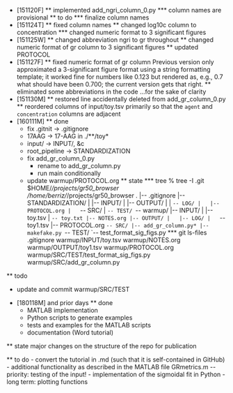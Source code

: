 * [151120F]
** implemented add_ngri_column_0.py
*** column names are provisional
** to do
*** finalize column names
* [151124T]
** fixed column names
** changed log10c column to concentration
*** changed numeric format to 3 significant figures
* [151125W]
** changed abbreviation ngri to gr throughout
** changed numeric format of gr column to 3 significant figures
** updated PROTOCOL
* [151127F]
** fixed numeric format of gr column
   Previous version only approximated a 3-significant figure format
   using a string formatting template; it worked fine for numbers like
   0.123 but rendered as, e.g., 0.7 what should have been 0.700; the
   current version gets that right.
** eliminated some abbreviations in the code
   ...for the sake of clarity
* [151130M]
** restored line accidentally deleted from add_gr_column_0.py
** reordered columns of input/toy.tsv
   primarily so that the `agent` and `concentration` columns are
   adjacent
* [160111M]
** done
   - fix .gitnit -> .gitignore
   - 17AAG -> 17-AAG in ./**/toy*
   - input/ -> INPUT/, &c
   - root_pipeline -> STANDARDIZATION
   - fix add_gr_column_0.py
     - rename to add_gr_column.py
     - run main conditionally
   - update warmup/PROTOCOL.org
** state
*** tree
    % tree -I .git $HOME/_/projects/gr50_browser
    /home/berriz/_/projects/gr50_browser
    .
    |-- .gitignore
    |-- STANDARDIZATION/
    |   |-- INPUT/
    |   |-- OUTPUT/
    |   |   `-- LOG/
    |   |-- PROTOCOL.org
    |   `-- SRC/
    |       `-- TEST/
    `-- warmup/
        |-- INPUT/
        |   |-- toy.tsv
        |   `-- toy.txt
        |-- NOTES.org
        |-- OUTPUT/
        |   |-- LOG/
        |   `-- toy1.tsv
        |-- PROTOCOL.org
        `-- SRC/
            |-- add_gr_column.py*
            |-- makefake.py
            `-- TEST/
                `-- test_format_sig_figs.py
*** git ls-files
    .gitignore
    warmup/INPUT/toy.tsv
    warmup/NOTES.org
    warmup/OUTPUT/toy1.tsv
    warmup/PROTOCOL.org
    warmup/SRC/TEST/test_format_sig_figs.py
    warmup/SRC/add_gr_column.py

** todo
   - update and commit warmup/SRC/TEST

* [180118M] and prior days
** done
    - MATLAB implementation
    - Python scripts to generate examples
    - tests and examples for the MATLAB scripts
    - documentation (Word tutorial)
    
** state
    major changes on the structure of the repo for publication
    
** to do
    - convert the tutorial in .md (such that it is self-contained in GitHub)
    - additional functionality as described in the MATLAB file GRmetrics.m
    -- priority: testing of the input!
    - implementation of the sigmoidal fit in Python
    - long term: plotting functions